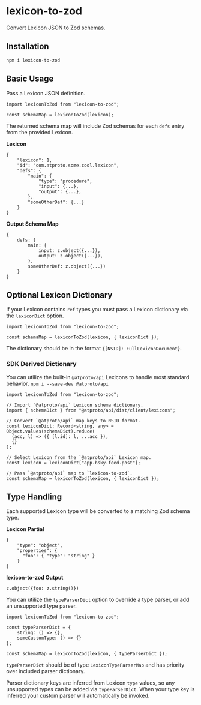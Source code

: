 # lexicon-to-zod

Convert Lexicon JSON to Zod schemas.

## Installation

`npm i lexicon-to-zod`

## Basic Usage

Pass a Lexicon JSON definition.

```
import lexiconToZod from "lexicon-to-zod";

const schemaMap = lexiconToZod(lexicon);

```

The returned schema map will include Zod schemas for each `defs` entry from the provided Lexicon.

**Lexicon**

```
{
    "lexicon": 1,
    "id": "com.atproto.some.cool.lexicon",
    "defs": {
        "main": {
            "type": "procedure",
            "input": {...},
            "output": {...},
        },
        "someOtherDef": {...}
    }
}
```

**Output Schema Map**

```
{
    defs: {
        main: {
            input: z.object({...}),
            output: z.object({...}),
        },
        someOtherDef: z.object({...})
    }
}
```

## Optional Lexicon Dictionary

If your Lexicon contains `ref` types you must pass a Lexicon dictionary via the `lexiconDict` option.

```
import lexiconToZod from "lexicon-to-zod";

const schemaMap = lexiconToZod(lexicon, { lexiconDict });

```

The dictionary should be in the format `{[NSID]: FullLexiconDocument}`.

### SDK Derived Dictionary

You can utilize the built-in `@atproto/api` Lexicons to handle most standard behavior.
`npm i --save-dev @atproto/api`

```
import lexiconToZod from "lexicon-to-zod";

// Import `@atproto/api` Lexicon schema dictionary.
import { schemaDict } from "@atproto/api/dist/client/lexicons";

// Convert `@atproto/api` map keys to NSID format.
const lexiconDict: Record<string, any> = Object.values(schemaDict).reduce(
  (acc, l) => ({ [l.id]: l, ...acc }),
  {}
);

// Select Lexicon from the `@atproto/api` Lexicon map.
const lexicon = lexiconDict["app.bsky.feed.post"];

// Pass `@atproto/api` map to `lexicon-to-zod`.
const schemaMap = lexiconToZod(lexicon, { lexiconDict });
```

## Type Handling

Each supported Lexicon type will be converted to a matching Zod schema type.

**Lexicon Partial**

```
{
    "type": "object",
    "properties": {
      "foo": { "type": "string" }
    }
}
```

**lexicon-to-zod Output**

```
z.object({foo: z.string()})
```

You can utilize the `typeParserDict` option to override a type parser, or add an unsupported type parser.

```
import lexiconToZod from "lexicon-to-zod";

const typeParserDict = {
    string: () => {},
    someCustomType: () => {}
};

const schemaMap = lexiconToZod(lexicon, { typeParserDict });
```

`typeParserDict` should be of type `LexiconTypeParserMap` and has priority over included parser dictionary.

Parser dictionary keys are inferred from Lexicon `type` values, so any unsupported types can be added via `typeParserDict`. When your type key is inferred your custom parser will automatically be invoked.
